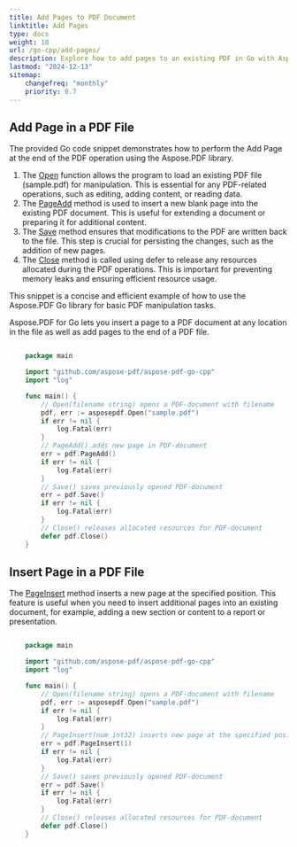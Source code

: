 ```yaml
---
title: Add Pages to PDF Document
linktitle: Add Pages
type: docs
weight: 10
url: /go-cpp/add-pages/
description: Explore how to add pages to an existing PDF in Go with Aspose.PDF for enhancing and expanding your documents.
lastmod: "2024-12-13"
sitemap:
    changefreq: "monthly"
    priority: 0.7
---
```


## Add Page in a PDF File

The provided Go code snippet demonstrates how to perform the Add Page at the end of the PDF operation using the Aspose.PDF library. 

1. The [Open](https://reference.aspose.com/pdf/go-cpp/core/open/) function allows the program to load an existing PDF file (sample.pdf) for manipulation. This is essential for any PDF-related operations, such as editing, adding content, or reading data.
1. The [PageAdd](https://reference.aspose.com/pdf/go-cpp/core/pageadd/) method is used to insert a new blank page into the existing PDF document. This is useful for extending a document or preparing it for additional content.
1. The [Save](https://reference.aspose.com/pdf/go-cpp/core/save/) method ensures that modifications to the PDF are written back to the file. This step is crucial for persisting the changes, such as the addition of new pages.
1. The [Close](https://reference.aspose.com/pdf/go-cpp/core/close/) method is called using defer to release any resources allocated during the PDF operations. This is important for preventing memory leaks and ensuring efficient resource usage.

This snippet is a concise and efficient example of how to use the Aspose.PDF Go library for basic PDF manipulation tasks.

Aspose.PDF for Go lets you insert a page to a PDF document at any location in the file as well as add pages to the end of a PDF file.

```go

    package main

    import "github.com/aspose-pdf/aspose-pdf-go-cpp"
    import "log"

    func main() {
        // Open(filename string) opens a PDF-document with filename
        pdf, err := asposepdf.Open("sample.pdf")
        if err != nil {
            log.Fatal(err)
        }
        // PageAdd() adds new page in PDF-document
        err = pdf.PageAdd()
        if err != nil {
            log.Fatal(err)
        }
        // Save() saves previously opened PDF-document
        err = pdf.Save()
        if err != nil {
            log.Fatal(err)
        }
        // Close() releases allocated resources for PDF-document
        defer pdf.Close()
    }
```

## Insert Page in a PDF File

The [PageInsert](https://reference.aspose.com/pdf/go-cpp/core/pageinsert/) method inserts a new page at the specified position. This feature is useful when you need to insert additional pages into an existing document, for example, adding a new section or content to a report or presentation.

```go

    package main

    import "github.com/aspose-pdf/aspose-pdf-go-cpp"
    import "log"

    func main() {
        // Open(filename string) opens a PDF-document with filename
        pdf, err := asposepdf.Open("sample.pdf")
        if err != nil {
            log.Fatal(err)
        }
        // PageInsert(num int32) inserts new page at the specified position in PDF-document
        err = pdf.PageInsert(1)
        if err != nil {
            log.Fatal(err)
        }
        // Save() saves previously opened PDF-document
        err = pdf.Save()
        if err != nil {
            log.Fatal(err)
        }
        // Close() releases allocated resources for PDF-document
        defer pdf.Close()
    }
```